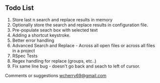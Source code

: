 
Todo List
---
1. Store last n search and replace results in memory
1. Optionally store the search and replace results in configuration file.
1. Pre-populate seach box with selected text
1. Adding a shortcut keystroke.
1. Better error handling
1. Advanced Search and Replace - Across all open files or across all files in a project 
1. RSpec Tests
1. Regex handling for replace (groups, etc..)
1. Fix same line bug - doesn't go back and seach to left of cursor.

Comments or suggestions wcherry69@gmail.com